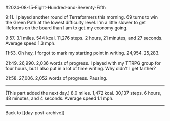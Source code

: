 #2024-08-15-Eight-Hundred-and-Seventy-Fifth

9:11.  I played another round of Terraformers this morning.  69 turns to win the Green Path at the lowest difficulty level.  I'm a little slower to get lifeforms on the board than I am to get my economy going.

9:57.  3.1 miles.  544 kcal.  11,276 steps.  2 hours, 21 minutes, and 27 seconds.  Average speed 1.3 mph.

11:53.  Oh hey, I forgot to mark my starting point in writing.  24,954.  25,283.

21:49.  26,990.  2,036 words of progress.  I played with my TTRPG group for four hours, but I also put in a lot of time writing.  Why didn't I get farther?

21:58.  27,006.  2,052 words of progress.  Pausing.

---
(This part added the next day.)  8.0 miles.  1,472 kcal.  30,137 steps.  6 hours, 48 minutes, and 4 seconds.  Average speed 1.1 mph.

---
Back to [[day-post-archive]]
